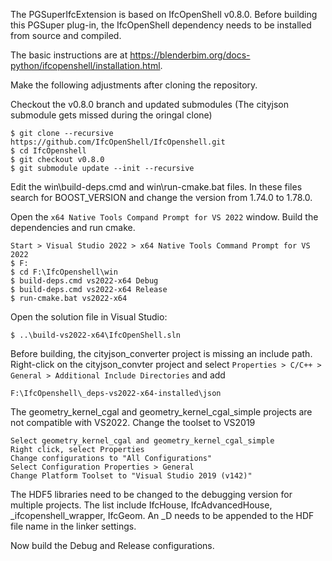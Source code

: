 The PGSuperIfcExtension is based on IfcOpenShell v0.8.0. Before building this PGSuper plug-in, the IfcOpenShell dependency needs to be installed from source and compiled.

The basic instructions are at https://blenderbim.org/docs-python/ifcopenshell/installation.html.

Make the following adjustments after cloning the repository.

Checkout the v0.8.0 branch and updated submodules (The cityjson submodule gets missed during the oringal clone)
~~~
$ git clone --recursive https://github.com/IfcOpenShell/IfcOpenshell.git
$ cd IfcOpenshell
$ git checkout v0.8.0
$ git submodule update --init --recursive
~~~

Edit the win\build-deps.cmd and win\run-cmake.bat files. In these files search for BOOST_VERSION and change the version from 1.74.0 to 1.78.0.

Open the `x64 Native Tools Compand Prompt for VS 2022` window. Build the dependencies and run cmake.
~~~
Start > Visual Studio 2022 > x64 Native Tools Command Prompt for VS 2022
$ F:
$ cd F:\IfcOpenshell\win
$ build-deps.cmd vs2022-x64 Debug
$ build-deps.cmd vs2022-x64 Release
$ run-cmake.bat vs2022-x64
~~~

Open the solution file in Visual Studio:

~~~
$ ..\build-vs2022-x64\IfcOpenShell.sln
~~~

Before building, the cityjson_converter project is missing an include path. Right-click on the cityjson_convter project and select `Properties > C/C++ > General > Additional Include Directories` and add 
~~~
F:\IfcOpenshell\_deps-vs2022-x64-installed\json
~~~

The geometry_kernel_cgal and geometry_kernel_cgal_simple projects are not compatible with VS2022. Change the toolset to VS2019
~~~
Select geometry_kernel_cgal and geometry_kernel_cgal_simple
Right click, select Properties
Change configurations to "All Configurations"
Select Configuration Properties > General
Change Platform Toolset to "Visual Studio 2019 (v142)"
~~~

The HDF5 libraries need to be changed to the debugging version for multiple projects. The list include IfcHouse, IfcAdvancedHouse, _ifcopenshell_wrapper, IfcGeom. An _D needs to be appended to the HDF file name in the linker settings.

Now build the Debug and Release configurations.


